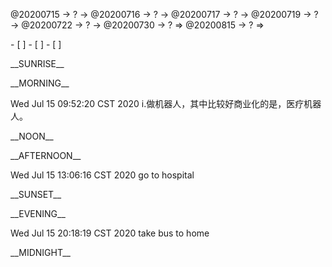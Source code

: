 <link rel="stylesheet"  type="text/css" href="x-activity.css"/>
<p class="todo">@20200715 → ? → @20200716 → ? → @20200717 → ? → @20200719 → ? → @20200722 → ? → @20200730 → ? ⇒ @20200815 → ? ⇒ </p>
- [ ]  
- [ ]  
- [ ]  

<p class="tb">__SUNRISE__</p>
<p class="tb">__MORNING__</p>
<p class="ac">Wed Jul 15 09:52:20 CST 2020 i.做机器人，其中比较好商业化的是，医疗机器人。</p>
<p class="tb">__NOON__</p>
<p class="tb">__AFTERNOON__</p>
<p class="ac">Wed Jul 15 13:06:16 CST 2020 go to hospital</p>
<p class="tb">__SUNSET__</p>
<p class="tb">__EVENING__</p>
<p class="ac">Wed Jul 15 20:18:19 CST 2020 take bus to home</p>
<p class="tb">__MIDNIGHT__</p>
